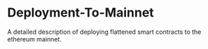 # Deployment-To-Mainnet
A detailed description of deploying flattened smart contracts to the ethereum mainnet.
